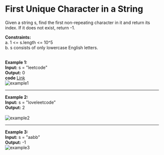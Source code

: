 # First Unique Character in a String
Given a string s, find the first non-repeating character in it and return its index. If it does not exist, return -1.<br>

**Constraints:**<br>
a. 1 <= s.length <= 10^5<br>
b. s consists of only lowercase English letters.<br><br>

**Example 1:**<br>
**Input:** s = "leetcode"<br>
**Output:** 0<br>
**code** [Link](https://github.com/Srijana1425/UniqueCharacter/blob/main/ans.js)<br>
![example1]()

****************************************************************************************************************************
**Example 2:**<br>
**Input:** s = "loveleetcode"<br>
**Output:** 2<br><br>
![example2]()
****************************************************************************************************************************
**Example 3:**<br>
**Input:** s = "aabb"<br>
**Output:** -1<br>
![example3]()


